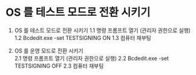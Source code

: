 # OS 를 테스트 모드로 전환 시키기

1. OS 를 테스트 모드로 전환 시키기
	1.1 명령 프롬프트 열기 (관리자 권한으로 실행) 
	1.2 Bcdedit.exe -set TESTSIGNING ON 
	1.3 컴퓨터 재부팅 
	
2. OS 를 운영 모드로 전환 시키기	
	2.1 명령 프롬프트 열기 (관리자 권한으로 실행) 
	2.2 Bcdedit.exe -set TESTSIGNING OFF 
	2.3 컴퓨터 재부팅 

